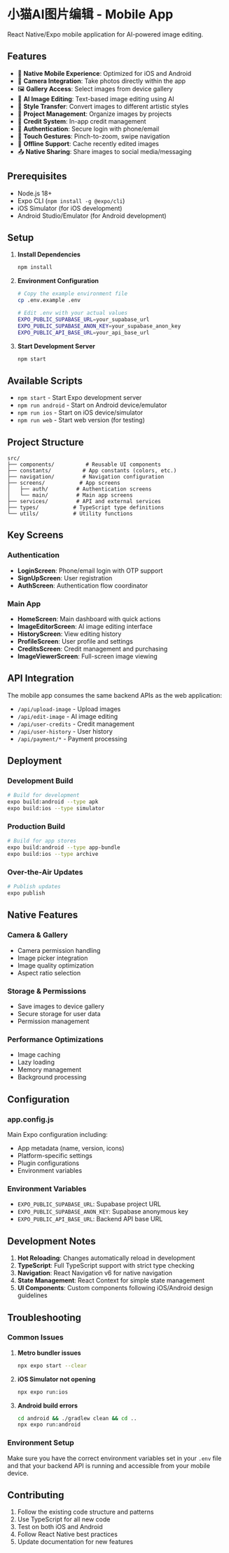 # 小猫AI图片编辑 - Mobile App

React Native/Expo mobile application for AI-powered image editing.

## Features

- 📱 **Native Mobile Experience**: Optimized for iOS and Android
- 📸 **Camera Integration**: Take photos directly within the app
- 🖼️ **Gallery Access**: Select images from device gallery
- 🤖 **AI Image Editing**: Text-based image editing using AI
- 🎨 **Style Transfer**: Convert images to different artistic styles
- 📁 **Project Management**: Organize images by projects
- 💎 **Credit System**: In-app credit management
- 🔐 **Authentication**: Secure login with phone/email
- 📱 **Touch Gestures**: Pinch-to-zoom, swipe navigation
- 💾 **Offline Support**: Cache recently edited images
- 📤 **Native Sharing**: Share images to social media/messaging

## Prerequisites

- Node.js 18+ 
- Expo CLI (`npm install -g @expo/cli`)
- iOS Simulator (for iOS development)
- Android Studio/Emulator (for Android development)

## Setup

1. **Install Dependencies**
   ```bash
   npm install
   ```

2. **Environment Configuration**
   ```bash
   # Copy the example environment file
   cp .env.example .env
   
   # Edit .env with your actual values
   EXPO_PUBLIC_SUPABASE_URL=your_supabase_url
   EXPO_PUBLIC_SUPABASE_ANON_KEY=your_supabase_anon_key
   EXPO_PUBLIC_API_BASE_URL=your_api_base_url
   ```

3. **Start Development Server**
   ```bash
   npm start
   ```

## Available Scripts

- `npm start` - Start Expo development server
- `npm run android` - Start on Android device/emulator
- `npm run ios` - Start on iOS device/simulator
- `npm run web` - Start web version (for testing)

## Project Structure

```
src/
├── components/          # Reusable UI components
├── constants/          # App constants (colors, etc.)
├── navigation/         # Navigation configuration
├── screens/           # App screens
│   ├── auth/         # Authentication screens
│   └── main/         # Main app screens
├── services/         # API and external services
├── types/           # TypeScript type definitions
└── utils/           # Utility functions
```

## Key Screens

### Authentication
- **LoginScreen**: Phone/email login with OTP support
- **SignUpScreen**: User registration
- **AuthScreen**: Authentication flow coordinator

### Main App
- **HomeScreen**: Main dashboard with quick actions
- **ImageEditorScreen**: AI image editing interface
- **HistoryScreen**: View editing history
- **ProfileScreen**: User profile and settings
- **CreditsScreen**: Credit management and purchasing
- **ImageViewerScreen**: Full-screen image viewing

## API Integration

The mobile app consumes the same backend APIs as the web application:

- `/api/upload-image` - Upload images
- `/api/edit-image` - AI image editing
- `/api/user-credits` - Credit management
- `/api/user-history` - User history
- `/api/payment/*` - Payment processing

## Deployment

### Development Build
```bash
# Build for development
expo build:android --type apk
expo build:ios --type simulator
```

### Production Build
```bash
# Build for app stores
expo build:android --type app-bundle
expo build:ios --type archive
```

### Over-the-Air Updates
```bash
# Publish updates
expo publish
```

## Native Features

### Camera & Gallery
- Camera permission handling
- Image picker integration
- Image quality optimization
- Aspect ratio selection

### Storage & Permissions
- Save images to device gallery
- Secure storage for user data
- Permission management

### Performance Optimizations
- Image caching
- Lazy loading
- Memory management
- Background processing

## Configuration

### app.config.js
Main Expo configuration including:
- App metadata (name, version, icons)
- Platform-specific settings
- Plugin configurations
- Environment variables

### Environment Variables
- `EXPO_PUBLIC_SUPABASE_URL`: Supabase project URL
- `EXPO_PUBLIC_SUPABASE_ANON_KEY`: Supabase anonymous key
- `EXPO_PUBLIC_API_BASE_URL`: Backend API base URL

## Development Notes

1. **Hot Reloading**: Changes automatically reload in development
2. **TypeScript**: Full TypeScript support with strict type checking
3. **Navigation**: React Navigation v6 for native navigation
4. **State Management**: React Context for simple state management
5. **UI Components**: Custom components following iOS/Android design guidelines

## Troubleshooting

### Common Issues

1. **Metro bundler issues**
   ```bash
   npx expo start --clear
   ```

2. **iOS Simulator not opening**
   ```bash
   npx expo run:ios
   ```

3. **Android build errors**
   ```bash
   cd android && ./gradlew clean && cd ..
   npx expo run:android
   ```

### Environment Setup

Make sure you have the correct environment variables set in your `.env` file and that your backend API is running and accessible from your mobile device.

## Contributing

1. Follow the existing code structure and patterns
2. Use TypeScript for all new code
3. Test on both iOS and Android
4. Follow React Native best practices
5. Update documentation for new features